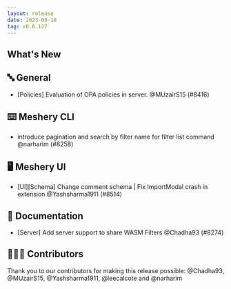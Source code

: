 ```yaml
---
layout: release
date: 2023-08-18
tag: v0.6.127
---
```


## What's New

## 🔤 General

- [Policies] Evaluation of OPA policies in server. @MUzairS15 (#8416)

## ⌨️ Meshery CLI

- introduce pagination and search by filter name for filter list command @narharim (#8258)

## 🖥 Meshery UI

- [UI][Schema] Change comment schema | Fix ImportModal crash in extension @Yashsharma1911 (#8514)

## 📖 Documentation

- [Server] Add server support to share WASM Filters @Chadha93 (#8274)

## 👨🏽‍💻 Contributors

Thank you to our contributors for making this release possible:
@Chadha93, @MUzairS15, @Yashsharma1911, @leecalcote and @narharim
